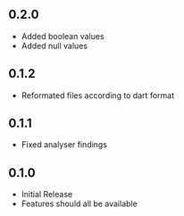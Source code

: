 ## 0.2.0

* Added boolean values
* Added null values
## 0.1.2

* Reformated files according to dart format
## 0.1.1

* Fixed analyser findings
## 0.1.0

* Initial Release
* Features should all be available
